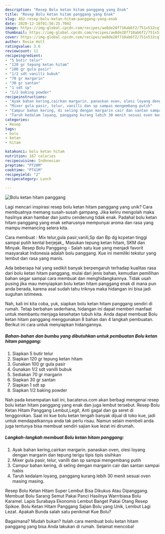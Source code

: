 ```yaml
---
description: "Resep Bolu ketan hitam panggang yang Enak"
title: "Resep Bolu ketan hitam panggang yang Enak"
slug: 462-resep-bolu-ketan-hitam-panggang-yang-enak
date: 2020-12-16T01:56:25.704Z
image: https://img-global.cpcdn.com/recipes/ae8de28f710ab6f2/751x532cq70/bolu-ketan-hitam-panggang-foto-resep-utama.jpg
thumbnail: https://img-global.cpcdn.com/recipes/ae8de28f710ab6f2/751x532cq70/bolu-ketan-hitam-panggang-foto-resep-utama.jpg
cover: https://img-global.cpcdn.com/recipes/ae8de28f710ab6f2/751x532cq70/bolu-ketan-hitam-panggang-foto-resep-utama.jpg
author: Rosie Holt
ratingvalue: 3.6
reviewcount: 11
recipeingredient:
- "5 butir telur"
- "120 gr tepung ketan hitam"
- "100 gr gula pasir"
- "1/2 sdt vanilli bubuk"
- "70 gr margarin"
- "30 gr santan"
- "1 sdt sp"
- "1/2 baking powder"
recipeinstructions:
- "Ayak bahan kering,cairkan margarin. panaskan oven, olesi loyang dengan margarin dan tepung terigu tipis tipis sisihkan"
- "Mixer gula pasir, telur, vanilli dan sp sampai mengembang putih"
- "Campur bahan kering, di seling dengan margarin cair dan santan sampai habis"
- "Taruh kedalam loyang, panggang kurang lebih 30 menit sesuai oven masing masing."
categories:
- Resep
tags:
- bolu
- ketan
- hitam

katakunci: bolu ketan hitam 
nutrition: 167 calories
recipecuisine: Indonesian
preptime: "PT20M"
cooktime: "PT41M"
recipeyield: "2"
recipecategory: Lunch

---
```



![Bolu ketan hitam panggang](https://img-global.cpcdn.com/recipes/ae8de28f710ab6f2/751x532cq70/bolu-ketan-hitam-panggang-foto-resep-utama.jpg)

Lagi mencari inspirasi resep bolu ketan hitam panggang yang unik? Cara membuatnya memang susah-susah gampang. Jika keliru mengolah maka hasilnya akan hambar dan justru cenderung tidak enak. Padahal bolu ketan hitam panggang yang enak seharusnya mempunyai aroma dan rasa yang mampu memancing selera kita.

Cara membuat : Mix telur,gula pasir,vanili,Sp dan Bp dg kcpetan tinggi sampai putih kental berjejak,, Masukan tepung ketan hitam, SKM dan Minyak. Resep Bolu Panggang - Salah satu kue yang menjadi favorit masyarakat Indonesia adalah bolu panggang. Kue ini memiliki tekstur yang lembut dan rasa yang manis.

Ada beberapa hal yang sedikit banyak berpengaruh terhadap kualitas rasa dari bolu ketan hitam panggang, mulai dari jenis bahan, kemudian pemilihan bahan segar sampai cara membuat dan menghidangkannya. Tidak usah pusing jika mau menyiapkan bolu ketan hitam panggang enak di mana pun anda berada, karena asal sudah tahu triknya maka hidangan ini bisa jadi suguhan istimewa.


Nah, kali ini kita coba, yuk, siapkan bolu ketan hitam panggang sendiri di rumah. Tetap berbahan sederhana, hidangan ini dapat memberi manfaat untuk membantu menjaga kesehatan tubuh kita. Anda dapat membuat Bolu ketan hitam panggang menggunakan 8 bahan dan 4 langkah pembuatan. Berikut ini cara untuk menyiapkan hidangannya.

<!--inarticleads1-->

##### Bahan-bahan dan bumbu yang dibutuhkan untuk pembuatan Bolu ketan hitam panggang:

1. Siapkan 5 butir telur
1. Siapkan 120 gr tepung ketan hitam
1. Gunakan 100 gr gula pasir
1. Gunakan 1/2 sdt vanilli bubuk
1. Sediakan 70 gr margarin
1. Siapkan 30 gr santan
1. Siapkan 1 sdt sp
1. Siapkan 1/2 baking powder


Nah pada kesempatan kali ini, bacaterus.com akan berbagi mengenai resep bolu ketan hitam panggang yang enak dan juga lembut tersebut. Resep Bolu Ketan Hitam Panggang Lembut,Legit, Anti gagal dan ga seret di tenggorokan. Saat ini kue bolu ketan tengah banyak dijual di toko kue, jadi untuk mendapatkannya anda tak perlu risau. Namun selain membeli anda juga tentunya bisa membuat sendiri sajian kue lezat ini dirumah. 

<!--inarticleads2-->

##### Langkah-langkah membuat Bolu ketan hitam panggang:

1. Ayak bahan kering,cairkan margarin. panaskan oven, olesi loyang dengan margarin dan tepung terigu tipis tipis sisihkan
1. Mixer gula pasir, telur, vanilli dan sp sampai mengembang putih
1. Campur bahan kering, di seling dengan margarin cair dan santan sampai habis
1. Taruh kedalam loyang, panggang kurang lebih 30 menit sesuai oven masing masing.


Resep Bolu Ketan Hitam Super Lembut Bisa Dikukus Atau Dipanggang. Membuat Bolu Sarang Semut Pakai Panci Hasilnya Warrrbiasa Bolu Karamel. Lapis Surabaya Ekonomis Lembut Banget Pakai Otang Resep Spikoe. Bolu Ketan Hitam Panggang Sajian Bolu yang Unik, Lembut Lagi Lezat. Apakah Bunda salah satu penikmat Kue Bolu? 

Bagaimana? Mudah bukan? Itulah cara membuat bolu ketan hitam panggang yang bisa Anda lakukan di rumah. Selamat mencoba!
